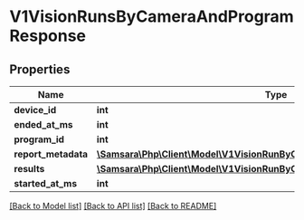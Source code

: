 # V1VisionRunsByCameraAndProgramResponse

## Properties
Name | Type | Description | Notes
------------ | ------------- | ------------- | -------------
**device_id** | **int** |  | [optional] 
**ended_at_ms** | **int** |  | [optional] 
**program_id** | **int** |  | [optional] 
**report_metadata** | [**\Samsara\Php\Client\Model\V1VisionRunByCameraResponseRunSummary**](V1VisionRunByCameraResponseRunSummary.md) |  | [optional] 
**results** | [**\Samsara\Php\Client\Model\V1VisionRunByCameraResponseInspectionResults[]**](V1VisionRunByCameraResponseInspectionResults.md) |  | [optional] 
**started_at_ms** | **int** |  | [optional] 

[[Back to Model list]](../../README.md#documentation-for-models) [[Back to API list]](../../README.md#documentation-for-api-endpoints) [[Back to README]](../../README.md)

